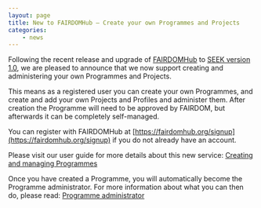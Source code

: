 ```yaml
---
layout: page
title: New to FAIRDOMHub – Create your own Programmes and Projects
categories:
    - news
---
```


Following the recent release and upgrade of [FAIRDOMHub](https://fairdomhub.org/) to [SEEK version 1.0](/news/2015-12-17-seek-1-0-released/), 
we are pleased to announce that we now support creating and administering your own Programmes and Projects.

This means as a registered user you can create your own Programmes, and create and add your own Projects and Profiles and administer them. 
After creation the Programme will need to be approved by FAIRDOM, but afterwards it can be completely self-managed.

You can register with FAIRDOMHub at [https://fairdomhub.org/signup](https://fairdomhub.org/signup) if you do not already have an account.

Please visit our user guide for more details about this new service: [Creating and managing Programmes](http://docs.seek4science.org/help/user-guide/programme-creation-and-management.html)

Once you have created a Programme, you will automatically become the Programme administrator. For more information about what you can then do, please read: [Programme administrator](http://docs.seek4science.org/help/user-guide/roles.html#programme-administrator)


